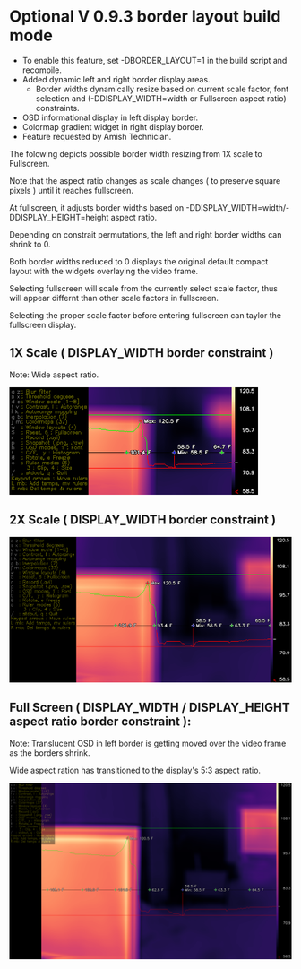 # Optional V 0.9.3 border layout build mode
  - To enable this feature, set -DBORDER_LAYOUT=1 in the build script and recompile.
  - Added dynamic left and right border display areas.
    - Border widths dynamically resize based on current scale factor, font selection and (-DDISPLAY_WIDTH=width or Fullscreen aspect ratio) constraints.
  - OSD informational display in left display border.
  - Colormap gradient widget in right display border.
  - Feature requested by Amish Technician.

The folowing depicts possible border width resizing from 1X scale to Fullscreen.

Note that the aspect ratio changes as scale changes ( to preserve square pixels ) until it reaches fullscreen.

At fullscreen, it adjusts border widths based on -DDISPLAY_WIDTH=width/-DDISPLAY_HEIGHT=height aspect ratio.

Depending on constrait permutations, the left and right border widths can shrink to 0.  

Both border widths reduced to 0 displays the original default compact layout with the widgets overlaying the video frame.

Selecting fullscreen will scale from the currently select scale factor, thus will appear differnt than other scale factors in fullscreen.  

Selecting the proper scale factor before entering fullscreen can taylor the fullscreen display. 

## 1X Scale ( DISPLAY_WIDTH border constraint )

Note: Wide aspect ratio.

![Screenshot](../media/GITHUB_1X_BORDER.png)

## 2X Scale ( DISPLAY_WIDTH border constraint )

![Screenshot](../media/GITHUB_2X_BORDER.png)

## Full Screen ( DISPLAY_WIDTH / DISPLAY_HEIGHT aspect ratio border constraint ):

Note: Translucent OSD in left border is getting moved over the video frame as the borders shrink.

Wide aspect ration has transitioned to the display's 5:3 aspect ratio.

![Screenshot](../media/GITHUB_FS_BORDER.png)

